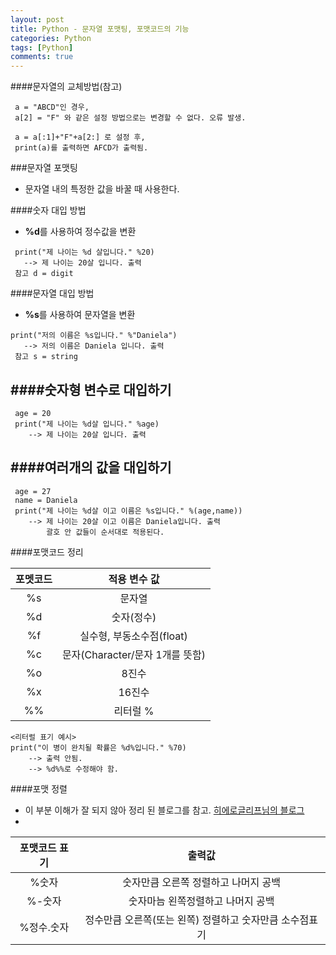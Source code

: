 ```yaml
---
layout: post
title: Python - 문자열 포맷팅, 포맷코드의 기능
categories: Python
tags: [Python]
comments: true
---
```


####문자열의 교체방법(참고)
```	
 a = "ABCD"인 경우, 
 a[2] = "F" 와 같은 설정 방법으로는 변경할 수 없다. 오류 발생.
 
 a = a[:1]+"F"+a[2:] 로 설정 후,
 print(a)를 출력하면 AFCD가 출력됨.
```	

###문자열 포맷팅
-  문자열 내의 특정한 값을 바꿀 때 사용한다.

####숫자 대입 방법
-  **%d**를 사용하여 정수값을 변환

 ```
  print("제 나이는 %d 살입니다." %20)  
  	--> 제 나이는 20살 입니다. 출력
  참고 d = digit
 ```

####문자열 대입 방법
-  **%s**를 사용하여 문자열을 변환
 ```
 print("저의 이름은 %s입니다." %"Daniela")  
  	--> 저의 이름은 Daniela 입니다. 출력
  참고 s = string
 ```

####숫자형 변수로 대입하기
- 
```
 age = 20
 print("제 나이는 %d살 입니다." %age)
 	--> 제 나이는 20살 입니다. 출력
 ```
 
####여러개의 값을 대입하기
- 
```
 age = 27
 name = Daniela
 print("제 나이는 %d살 이고 이름은 %s입니다." %(age,name))
 	--> 제 나이는 20살 이고 이름은 Daniela입니다. 출력 
		괄호 안 값들이 순서대로 적용된다. 
 ```

####포맷코드 정리
 
| 포멧코드 | 적용 변수 값 |
|:--------:|:--------:|
| %s     | 문자열      |
|%d  |숫자(정수)|
|   %f   |  실수형, 부동소수점(float)      |
|%c|문자(Character/문자 1개를 뜻함)|
|     %o   | 8진수       |
|    %x    |   16진수     |
|    %%    |   리터럴 %     |

```
<리터럴 표기 예시> 
print("이 병이 완치될 확률은 %d%입니다." %70)
	--> 출력 안됨.
	--> %d%%로 수정해야 함.
```

####포맷 정렬
- 이 부분 이해가 잘 되지 않아 정리 된 블로그를 참고. [히에로글리프님의 블로그](http://hieroglyph.tistory.com/14)
-  
| 포맷코드 표기| 출력값 |
|:--------:|:--------:|
|%숫자      | 숫자만큼 오른쪽 정렬하고 나머지 공백       |
|%-숫자      | 숫자마늠 왼쪽정렬하고 나머지 공백      |
|%정수.숫자     | 정수만큼 오른쪽(또는 왼쪽) 정렬하고 숫자만큼 소수점표기     |